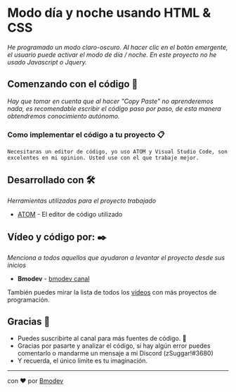 # Modo día y noche usando HTML & CSS

_He programado un modo claro-oscuro. Al hacer clic en el botón emergente, el usuario puede activar el modo de día / noche. En este proyecto no he usado Javascript o Jquery._

## Comenzando con el código 🚀

_Hay que tomar en cuenta que al hacer "Copy Paste" no aprenderemos nada, es recomendable escribir el código paso por paso, de esta manera obtendremos conocimiento autónomo._


  ### Como implementar el código a tu proyecto 📋


```
Necesitaras un editor de código, yo uso ATOM y Visual Studio Code, son excelentes en mi opinion. Usted use con el que trabaje mejor.
```

## Desarrollado con 🛠️

_Herramientas utilizadas para el proyecto trabajado_

* [ATOM](https://atom.io/) - El editor de código utilizado


## Vídeo y código por: ✒️

_Menciona a todos aquellos que ayudaron a levantar el proyecto desde sus inicios_

* **Bmodev** - [bmodev canal](https://www.youtube.com/channel/UCqHoN5023o_eOCMAsmFracg)

También puedes mirar la lista de todos los [vídeos](https://www.youtube.com/channel/UCqHoN5023o_eOCMAsmFracg/videos) con más proyectos de programación.


## Gracias 🎁

* Puedes suscribirte al canal para más fuentes de código. 📢
* Gracias por pasarte y analizar el código, si hay algún error puedes comentarlo o mandarme un mensaje a mi Discord (zSuggar!#3680) 
* Y recuerda, el único limite es tu imaginación.



---
con ❤️ por [Bmodev](https://github.com/bmodevS)
